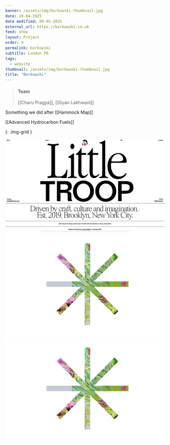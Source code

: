 ```yaml
---
banner: /assets/img/borkowski-thumbnail.jpg
date: 20-04-2025
date modified: 09-05-2025
external_url: https://borkowski.co.uk
feed: show
layout: Project
order: 9
permalink: borkowski
subtitle: London PR
tags:
  - website
thumbnail: /assets/img/borkowski-thumbnail.jpg
title: "Borkowski"
---
```


> #### Team
> [[Charu Pragya]], [[Gyan Lakhwani]]

Something we did after [[Hammock Map]]

[[Advanced Hydrocarbon Fuels]]

{: .img-grid }

![](../assets/img/Borkowski-1.png)![](../assets/img/Borkowski.png)![](../assets/img/Borkowski.png)